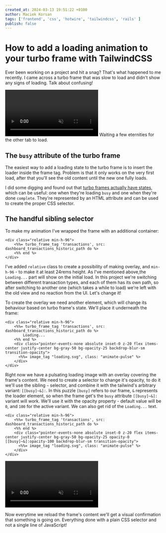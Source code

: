 ```yaml
---
created_at: 2024-03-13 19:51:22 +0100
author: Maciek Korsan
tags: ['frontend', 'css', 'hotwire', 'tailwindcss', 'rails' ]
publish: false
---
```


# How to add a loading animation to your turbo frame with TailwindCSS

Ever been working on a project and hit a snag? That's what happened to me recently. I came across a turbo frame that was slow to load and didn't show any signs of loading. Talk about confusing!

<!-- more -->

<div>
<video src="https://arkency-images.s3.eu-central-1.amazonaws.com/how-to-add-a-loading-animation-to-your-turbo-frame-with-tailwindcss/loader-off.mp4" class="w-full" autoplay muted playsinline loop></video>
<span class="italic text-sm">Waiting a few eternities for the other tab to load.</span>
</div>

## The `busy` attribute of the turbo frame

The easiest way to add a loading state to the turbo frame is to insert the loader inside the frame tag. Problem is that it only works on the very first load, after that you'll see the old content until the new one fully loads.

I did some digging and found out that [turbo frames actually have states](https://turbo.hotwired.dev/reference/frames#html-attributes), which can be useful: one when they're loading `busy` and one when they're done `complete`. They're represented by an HTML attribute and can be used to create the proper CSS selector.


## The handful sibling selector

To make my animation I've wrapped the frame with an additional container:

```erb
<div class="relative min-h-96">
    <%%= turbo_frame_tag 'transactions', src: dashboard_transactions_historic_path do %>
    <%% end %>
</div>
```

I've added `relative` class to create a possibility of making overlay, and `min-h-96` - to make it at least 24rems height. As I've mentioned above,the `Loading...` part will show on the initial load. In this project we're switching between different transaction types, and each of them has its own path, so after switching to another one (which takes a while to load) we're left with the old view and no reaction from the UI. Let's change it!

To create the overlay we need another element, which will change its behaviour based on turbo frame's state. We'll place it underneath the frame:

```erb
<div class="relative min-h-96">
    <%%= turbo_frame_tag 'transactions', src: dashboard_transactions_historic_path do %>
        Loading...
    <%% end %>
    <div class="pointer-events-none absolute inset-0 z-20 flex items-center justify-center bg-gray-50 bg-opacity-25 backdrop-blur-sm transition-opacity">
      <%%= image_tag "loading.svg", class: "animate-pulse" %>
    </div>
</div>
```

Right now we have a pulsating loading image with an overlay covering the frame's content. We need to create a selector to change it's opacity, to do it we'll use the sibling `~` selector, and combine it with the tailwind's arbitrary variant: `[[busy]~&]:`. In this puzzle `[busy]` refers to our frame, `&` represents the loader element, so when the frame get's the `busy` attribute `[[busy]~&]:` variant will work. We'll use it with the opacity property - default value will be `0`, and `100` for the active variant. We can also get rid of the `Loading...` text.


```erb
<div class="relative min-h-96">
    <%%= turbo_frame_tag 'transactions', src: dashboard_transactions_historic_path do %>
    <%% end %>
    <div class="pointer-events-none absolute inset-0 z-20 flex items-center justify-center bg-gray-50 bg-opacity-25 opacity-0 [[busy]~&]:opacity-100 backdrop-blur-sm transition-opacity">
      <%%= image_tag "loading.svg", class: "animate-pulse" %>
    </div>
</div>
```

<video src="https://arkency-images.s3.eu-central-1.amazonaws.com/how-to-add-a-loading-animation-to-your-turbo-frame-with-tailwindcss/loader-off.mp4" class="w-full" autoplay muted playsinline loop></video>

Now everytime we reload the frame's content we'll get a visual confirmation that something is going on. Everything done with a plain CSS selector and not a single line of JavaScript!


